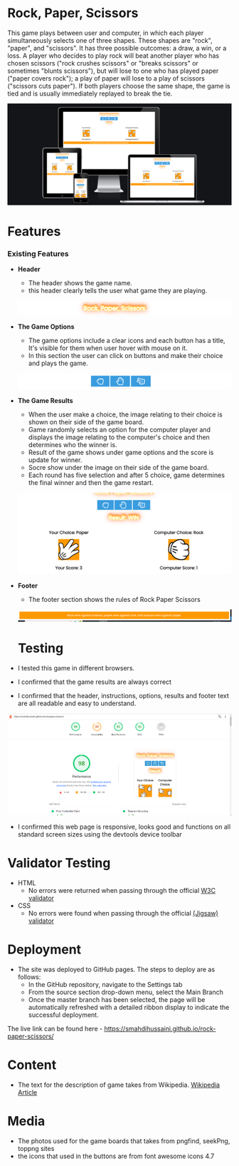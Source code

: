 # Rock, Paper, Scissors


This game plays between user and computer, in which each player simultaneously selects one of three shapes. These shapes are "rock", "paper", and "scissors". It has three possible outcomes: a draw, a win, or a loss. A player who decides to play rock will beat another player who has chosen scissors ("rock crushes scissors" or "breaks scissors" or sometimes "blunts scissors"), but will lose to one who has played paper ("paper covers rock"); a play of paper will lose to a play of scissors ("scissors cuts paper"). If both players choose the same shape, the game is tied and is usually immediately replayed to break the tie.

![Responsice Mockup](https://github.com/smahdihussaini/rock-paper-scissors/blob/main/assets/images/rock-paper-scissors-web-page.png)

# Features

### Existing Features

- __Header__
  - The header shows the game name. 
  - this header clearly tells the user what game they are playing.
  
  ![Responsice Mockup](https://github.com/smahdihussaini/rock-paper-scissors/blob/main/assets/images/title.png)
  
- __The Game Options__
  - The game options include a clear icons and each button has a title, It's visible for them when user hover with mouse on it.
  -  In this section the user can click on buttons and make their choice and plays the game.

  ![Responsice Mockup](https://github.com/smahdihussaini/rock-paper-scissors/blob/main/assets/images/game%20options.png)
  
- __The Game Results__
  - When the user make a choice, the image relating to their choice is shown on their side of the game board.
  - Game randomly selects an option for the computer player and displays the image relating to the computer's choice and then determines who the winner is.
  - Result of the game shows under game options and the score is update for winner.
  - Socre show under the image on their side of the game board.
  - Each round has five selection and after 5 choice, game determines the final winner and then the game restart.
  
   ![Responsice Mockup](https://github.com/smahdihussaini/rock-paper-scissors/blob/main/assets/images/result.png)
   
- __Footer__
  - The footer section shows the rules of Rock Paper Scissors

   ![Responsice Mockup](https://github.com/smahdihussaini/rock-paper-scissors/blob/main/assets/images/footer.png)
   
  # Testing
  
 - I tested this game in different browsers.
 - I confirmed that the game results are always correct
 - I confirmed that the header, instructions, options, results and footer text are all readable and easy to understand.
  
  ![Responsice Mockup](https://github.com/smahdihussaini/rock-paper-scissors/blob/main/assets/images/lighthouse.png)
 - I confirmed this web page is responsive, looks good and functions on all standard screen sizes using the devtools device toolbar
 
 # Validator Testing 

- HTML
  - No errors were returned when passing through the official [W3C validator](https://validator.w3.org/nu/?doc=https%3A%2F%2Fsmahdihussaini.github.io%2Frock-paper-scissors%2F)
- CSS
  - No errors were found when passing through the official [(Jigsaw) validator](https://jigsaw.w3.org/css-validator/validator?uri=https%3A%2F%2Fsmahdihussaini.github.io%2Frock-paper-scissors%2F&profile=css3svg&usermedium=all&warning=1&vextwarning=&lang=en)


# Deployment

- The site was deployed to GitHub pages. The steps to deploy are as follows: 
  - In the GitHub repository, navigate to the Settings tab 
  - From the source section drop-down menu, select the Main Branch
  - Once the master branch has been selected, the page will be automatically refreshed with a detailed ribbon display to indicate the successful deployment. 

The live link can be found here - https://smahdihussaini.github.io/rock-paper-scissors/


# Content 

- The text for the description of game takes from Wikipedia. [Wikipedia Article](https://en.wikipedia.org/wiki/Rock_paper_scissors)

# Media

- The photos used for the game boards that takes from pngfind, seekPng, toppng sites
- the icons that used in the buttons are from font awesome icons 4.7
